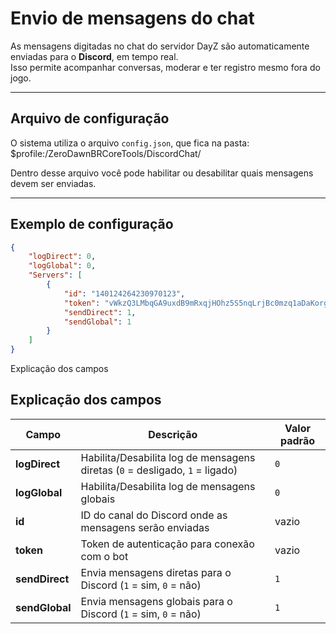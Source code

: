 # Envio de mensagens do chat

As mensagens digitadas no chat do servidor DayZ são automaticamente enviadas para o **Discord**, em tempo real.  
Isso permite acompanhar conversas, moderar e ter registro mesmo fora do jogo.  

---

## Arquivo de configuração

O sistema utiliza o arquivo `config.json`, que fica na pasta:  
$profile:/ZeroDawnBRCoreTools/DiscordChat/


Dentro desse arquivo você pode habilitar ou desabilitar quais mensagens devem ser enviadas.  

---

## Exemplo de configuração

```json
{
    "logDirect": 0,
    "logGlobal": 0,
    "Servers": [
        {
            "id": "140124264230970123",
            "token": "vWkzQ3LMbqGA9uxdB9mRxqjHOhz5S5nqLrjBc0mzq1aDaKorgjWIWgDIG9",
            "sendDirect": 1,
            "sendGlobal": 1
        }
    ]
}
```
Explicação dos campos

## Explicação dos campos

| Campo        | Descrição                                                                 | Valor padrão |
|--------------|---------------------------------------------------------------------------|--------------|
| **logDirect**  | Habilita/Desabilita log de mensagens diretas (`0` = desligado, `1` = ligado) | `0`          |
| **logGlobal**  | Habilita/Desabilita log de mensagens globais                           | `0`          |
| **id**         | ID do canal do Discord onde as mensagens serão enviadas                | vazio        |
| **token**      | Token de autenticação para conexão com o bot                           | vazio        |
| **sendDirect** | Envia mensagens diretas para o Discord (`1` = sim, `0` = não)          | `1`          |
| **sendGlobal** | Envia mensagens globais para o Discord (`1` = sim, `0` = não)          | `1`          |



